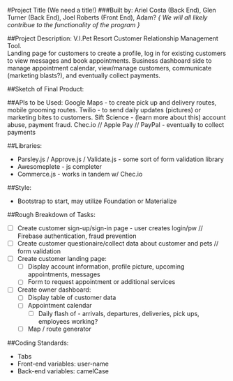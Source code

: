 #Project Title (We need a title!)
###Built by: Ariel Costa (Back End), Glen Turner (Back End), Joel Roberts (Front End), Adam?
*{ We will all likely contribue to the functionality of the program }*

##Project Description: V.I.Pet Resort Customer Relationship Management Tool.  
Landing page for customers to create a profile, log in for existing customers to view messages and book appointments.
Business dashboard side to manage appointment calendar, view/manage customers, communicate (marketing blasts?), and eventually collect payments.

##Sketch of Final Product: 

##APIs to be Used:
Google Maps - to create pick up and delivery routes, mobile grooming routes.
Twilio - to send daily updates (pictures) or marketing bites to customers.
Sift Science - (learn more about this) account abuse, payment fraud.
Chec.io // Apple Pay // PayPal - eventually to collect payments

##Libraries:
- Parsley.js / Approve.js / Validate.js - some sort of form validation library
- Awesomeplete - js completer
- Commerce.js - works in tandem w/ Chec.io

##Style:
- Bootstrap to start, may utilize Foundation or Materialize

##Rough Breakdown of Tasks:
- [ ] Create customer sign-up/sign-in page - user creates login/pw // Firebase authentication, fraud prevention
- [ ] Create customer questionaire/collect data about customer and pets // form validation
- [ ] Create customer landing page:
  - [ ] Display account information, profile picture, upcoming appointments, messages
  - [ ] Form to request appointment or additional services
- [ ] Create owner dashboard:
  - [ ] Display table of customer data
  - [ ] Appointment calendar
    - [ ] Daily flash of - arrivals, departures, deliveries, pick ups, employees working?
  - [ ] Map / route generator 

##Coding Standards:
- Tabs
- Front-end variables: user-name
- Back-end variables: camelCase

